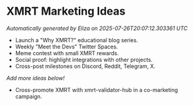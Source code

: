 # XMRT Marketing Ideas
_Automatically generated by Eliza on 2025-07-26T20:07:12.303361 UTC_

- Launch a "Why XMRT?" educational blog series.
- Weekly "Meet the Devs" Twitter Spaces.
- Meme contest with small XMRT rewards.
- Social proof: highlight integrations with other projects.
- Cross-post milestones on Discord, Reddit, Telegram, X.

*Add more ideas below!*
- Cross-promote XMRT with xmrt-validator-hub in a co-marketing campaign.